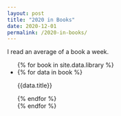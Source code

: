 ```yaml
---
layout: post
title: "2020 in Books"
date: 2020-12-01
permalink: /2020-in-books/
---
```


I read an average of a book a week.

<ul class="grid">
{% for book in site.data.library %}
  <li>
    {% for data in book %}
    <p class="title">{{data.title}}</p>
    {% endfor %}
  </li>
{% endfor %}
</ul>